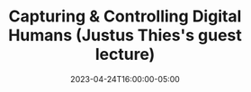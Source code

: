 ---
type: lecture
date: 2023-04-24T16:00:00-05:00
title: "Capturing & Controlling Digital Humans (Justus Thies's guest lecture)"
hide_from_announcments: true
---
